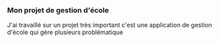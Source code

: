 
### Mon projet de gestion d'école
J'ai travaillé sur un projet très important c'est une application de gestion d'école qui gère plusieurs problématique


